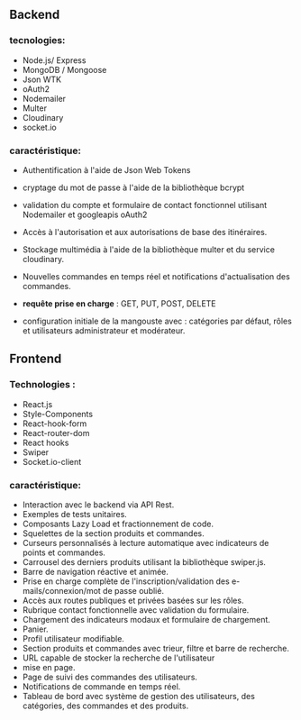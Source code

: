 

## Backend

### tecnologies:

- Node.js/ Express
- MongoDB / Mongoose
- Json WTK
- oAuth2
- Nodemailer
- Multer
- Cloudinary
- socket.io


### caractéristique:
- Authentification à l'aide de Json Web Tokens

- cryptage du mot de passe à l'aide de la bibliothèque bcrypt

- validation du compte et formulaire de contact fonctionnel utilisant Nodemailer et googleapis oAuth2

- Accès à l'autorisation et aux autorisations de base des itinéraires.

- Stockage multimédia à l'aide de la bibliothèque multer et du service cloudinary.

- Nouvelles commandes en temps réel et notifications d'actualisation des commandes.

- **requête prise en charge** : GET, PUT, POST, DELETE

- configuration initiale de la mangouste avec : catégories par défaut, rôles et utilisateurs administrateur et modérateur.

## Frontend

### Technologies :

- React.js
- Style-Components
- React-hook-form
- React-router-dom
- React hooks
- Swiper
- Socket.io-client

### caractéristique:
- Interaction avec le backend via API Rest.
- Exemples de tests unitaires.
- Composants Lazy Load et fractionnement de code.
- Squelettes de la section produits et commandes.
- Curseurs personnalisés à lecture automatique avec indicateurs de points et commandes.
- Carrousel des derniers produits utilisant la bibliothèque swiper.js.
- Barre de navigation réactive et animée.
- Prise en charge complète de l'inscription/validation des e-mails/connexion/mot de passe oublié.
- Accès aux routes publiques et privées basées sur les rôles.
- Rubrique contact fonctionnelle avec validation du formulaire.
- Chargement des indicateurs modaux et formulaire de chargement.
- Panier.
- Profil utilisateur modifiable.
- Section produits et commandes avec trieur, filtre et barre de recherche.
- URL capable de stocker la recherche de l'utilisateur
- mise en page.
- Page de suivi des commandes des utilisateurs.
- Notifications de commande en temps réel.
- Tableau de bord avec système de gestion des utilisateurs, des catégories, des commandes et des produits.
